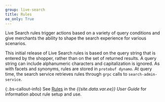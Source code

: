```yaml
---
group: live-search
title: Rules
ee_only: True
---
```


Live Search rules trigger actions based on a variety of query conditions and give merchants the ability to shape the search experience for various scenarios.

This initial release of Live Search rules is based on the query string that is entered by the shopper, rather than on the set of returned results. A query string can include alphanumeric characters and capitalization is ignored. As with facets and synonyms, rules are stored in `protobuf dynamo`. At query time, the search service retrieves rules through `grpc` calls to `search-admin-service`.

{:.bs-callout-info}
See [Rules](https://docs.magento.com/user-guide/live-search/rules.html) in the _{{site.data.var.ee}} User Guide_ for information about rule setup and use.
